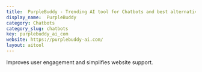 ```yaml
---
title:  PurpleBuddy - Trending AI tool for Chatbots and best alternatives
display_name:  PurpleBuddy
category: Chatbots
category_slug: chatbots
key: purplebuddy_ai_com
website: https://purplebuddy-ai.com/
layout: aitool
---
```


Improves user engagement and simplifies website support.

